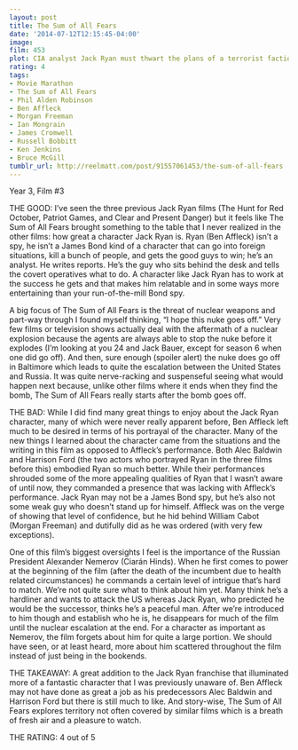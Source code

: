 ```yaml
---
layout: post
title: The Sum of All Fears
date: '2014-07-12T12:15:45-04:00'
image: 
film: 453
plot: CIA analyst Jack Ryan must thwart the plans of a terrorist faction that threatens to induce a catastrophic conflict between the United States and Russia’s newly elected president by detonating a nuclear weapon at a football game in Baltimore.
rating: 4
tags:
- Movie Marathon
- The Sum of All Fears
- Phil Alden Robinson
- Ben Affleck
- Morgan Freeman
- Ian Mongrain
- James Cromwell
- Russell Bobbitt
- Ken Jenkins
- Bruce McGill
tumblr_url: http://reelmatt.com/post/91557061453/the-sum-of-all-fears
---
```


Year 3, Film #3

THE GOOD: I’ve seen the three previous Jack Ryan films (The Hunt for Red October, Patriot Games, and Clear and Present Danger) but it feels like The Sum of All Fears brought something to the table that I never realized in the other films: how great a character Jack Ryan is. Ryan (Ben Affleck) isn’t a spy, he isn’t a James Bond kind of a character that can go into foreign situations, kill a bunch of people, and gets the good guys to win; he’s an analyst. He writes reports. He’s the guy who sits behind the desk and tells the covert operatives what to do. A character like Jack Ryan has to work at the success he gets and that makes him relatable and in some ways more entertaining than your run-of-the-mill Bond spy.

A big focus of The Sum of All Fears is the threat of nuclear weapons and part-way through I found myself thinking, “I hope this nuke goes off.” Very few films or television shows actually deal with the aftermath of a nuclear explosion because the agents are always able to stop the nuke before it explodes (I’m looking at you 24 and Jack Bauer, except for season 6 when one did go off). And then, sure enough (spoiler alert) the nuke does go off in Baltimore which leads to quite the escalation between the United States and Russia. It was quite nerve-racking and suspenseful seeing what would happen next because, unlike other films where it ends when they find the bomb, The Sum of All Fears really starts after the bomb goes off.

THE BAD: While I did find many great things to enjoy about the Jack Ryan character, many of which were never really apparent before, Ben Affleck left much to be desired in terms of his portrayal of the character. Many of the new things I learned about the character came from the situations and the writing in this film as opposed to Affleck’s performance. Both Alec Baldwin and Harrison Ford (the two actors who portrayed Ryan in the three films before this) embodied Ryan so much better. While their performances shrouded some of the more appealing qualities of Ryan that I wasn’t aware of until now, they commanded a presence that was lacking with Affleck’s performance. Jack Ryan may not be a James Bond spy, but he’s also not some weak guy who doesn’t stand up for himself. Affleck was on the verge of showing that level of confidence, but he hid behind William Cabot (Morgan Freeman) and dutifully did as he was ordered (with very few exceptions).

One of this film’s biggest oversights I feel is the importance of the Russian President Alexander Nemerov (Ciarán Hinds). When he first comes to power at the beginning of the film (after the death of the incumbent due to health related circumstances) he commands a certain level of intrigue that’s hard to match. We’re not quite sure what to think about him yet. Many think he’s a hardliner and wants to attack the US whereas Jack Ryan, who predicted he would be the successor, thinks he’s a peaceful man. After we’re introduced to him though and establish who he is, he disappears for much of the film until the nuclear escalation at the end. For a character as important as Nemerov, the film forgets about him for quite a large portion. We should have seen, or at least heard, more about him scattered throughout the film instead of just being in the bookends.

THE TAKEAWAY: A great addition to the Jack Ryan franchise that illuminated more of a fantastic character that I was previously unaware of. Ben Affleck may not have done as great a job as his predecessors Alec Baldwin and Harrison Ford but there is still much to like. And story-wise, The Sum of All Fears explores territory not often covered by similar films which is a breath of fresh air and a pleasure to watch.

THE RATING: 4 out of 5
